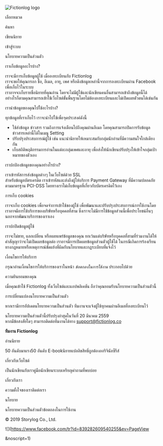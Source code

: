 ![Fictionlog logo](/a/images/Logo_fictionlog.svg)

เลือกหมวด

ค้นหา

เขียนนิยาย

เข้าสู่ระบบ

นโยบายความเป็นส่วนตัว

เราเก็บข้อมูลอะไรบ้าง?

เราจะมีการเก็บข้อมูลผู้ใช้ เมื่อลงทะเบียนกับ Fictionlog  
เราจะขอให้คุณกรอก ชื่อ, อีเมล, อายุ, เพศ
หรือดึงข้อมูลเหล่านี้จากการลงทะเบียนผ่าน Facebook เพื่อเก็บไว้ในระบบ  
เราอาจจะเก็บรายชื่อนิยายที่คุณอ่าน
โดยจะไม่มีผู้ใช้และนักเขียนคนอื่นสามารถเข้าถึงข้อมูลนี้ได้  
อย่างไรก็ตามคุณสามารถเข้าใช้เว็บไซต์ขั้นพื้นฐานโดยไม่ต้องลงทะเบียนและไม่เปิดเผยตัวตนได้เช่นกัน

เรานำข้อมูลของคุณไปใช้อะไรบ้าง?

ทุกข้อมูลที่เราเก็บไว้ เราจะนำไปใช้เพื่อจุดประสงค์ดังนี้

  * ใช้ส่งข้อมูล ข่าวสาร รวมถึงการแจ้งเตือนไปถึงคุณผ่านอีเมล โดยคุณสามารถปิดการรับข้อมูลข่าวสารเหล่านี้ได้ในเมนู Setting
  * ปรับปรุงประสบการณ์ผู้ใช้ เช่น แนะนำนิยายให้เหมาะสมกับกลุ่มนักอ่านที่มีความสนใจใกล้เคียงกัน
  * เก็บสถิติพฤติกรรมการอ่านในแต่ละกลุ่มเพศและอายุ เพื่อส่งให้นักเขียนปรับปรุงให้เข้าใจกลุ่มเป้าหมายของตัวเอง

เราปกป้องข้อมูลของคุณอย่างไรบ้าง?

เราเข้ารหัสการส่งข้อมูลต่างๆ ในเว็บไซต์ด้วย SSL  
สำหรับข้อมูลบัตรเครดิต เราเข้ารหัสและส่งถึงผู้ให้บริการ Payment Gateway
ที่มีความปลอดภัยตามมาตรฐาน PCI-DSS
โดยทางเราไม่เก็บข้อมูลที่เกี่ยวกับบัตรเครดิตไว้เอง

การเก็บ cookies

เราจะเก็บ cookies เพื่อจดจำการเข้าใช้ของผู้ใช้
เพื่อพัฒนาและปรับปรุงประสบการณ์การใช้งานโดยเราอาจมีการใช้บริการของบริษัทหรือบุคคลที่สาม
ซึ่งเราจะไม่มีการใช้ข้อมูลส่วนนี้เพื่อประโยชน์อื่นๆ นอกจากพัฒนาบริการของเราเอง

เราปกปิดข้อมูลผู้ใช้

เราจะไม่ขาย, แลกเปลี่ยน หรือเผยแพร่ข้อมูลของคุณ
ยกเว้นแต่บริษัทหรือบุคคลที่สามที่ร่วมงานได้ให้คำสัญญาว่าจะไม่เปิดเผยข้อมูลต่อ
เราอาจมีการเปิดเผยข้อมูลส่วนตัวผู้ใช้ได้
ในกรณีเกิดการร้องเรียนทางกฎหมายหรือเหตุการณ์ขัดแย้งที่ผิดกับนโยบายและกฎระเบียบที่แจ้งไว้

เงื่อนไขการให้บริการ

กรุณาอ่านเงื่อนไขการให้บริการของเราในหน้า _ข้อตกลงในการใช้งาน_ ประกอบไปด้วย

ความยินยอมของคุณ

เมื่อคุณเข้าใช้ Fictionlog ทั้งเว็บไซต์และแอปพลิเคชัน
ถือว่าคุณยอมรับนโยบายความเป็นส่วนตัวนี้

การเปลี่ยนแปลงนโยบายความเป็นส่วนตัว

หากเรามีการอัปเดตนโยบายความเป็นส่วนตัว
ทีมงานจะแจ้งผู้ใช้ทุกคนผ่านอีเมลที่ลงทะเบียนไว้

นโยบายความเป็นส่วนตัวนี้ปรับปรุงล่าสุดในวันที่ 20 มีนาคม 2559  
หากมีข้อสงสัยใดๆ สามารถติดต่อทีมงานได้ทาง support@fictionlog.co

 **ทีมงาน Fictionlog**

อ่านนิยาย

50 อันดับมาแรง50 อันดับ E-bookนิยายแปลลิขสิทธิ์ถูกต้องออริจินัลซีรีส์

เกี่ยวกับเว็บไซต์

เป็นนักเขียนกับเราคู่มือนักเขียนระบบเหรียญคำถามที่พบบ่อย

เกี่ยวกับเรา

ความตั้งใจของเราติดต่อเรา

นโยบาย

นโยบายความเป็นส่วนตัวข้อตกลงในการใช้งาน

© 2019 Storylog Co., Ltd.

![](https://www.facebook.com/tr?id=839282609540255&ev=PageView

&noscript=1)

